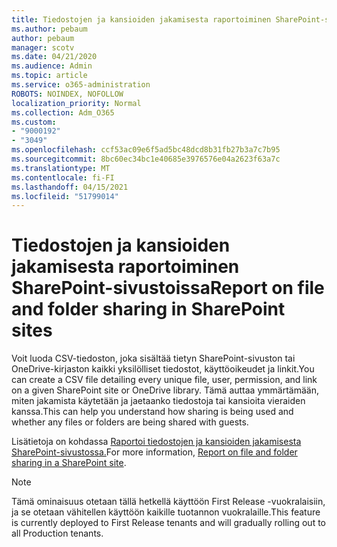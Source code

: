 ```yaml
---
title: Tiedostojen ja kansioiden jakamisesta raportoiminen SharePoint-sivustoissa
ms.author: pebaum
author: pebaum
manager: scotv
ms.date: 04/21/2020
ms.audience: Admin
ms.topic: article
ms.service: o365-administration
ROBOTS: NOINDEX, NOFOLLOW
localization_priority: Normal
ms.collection: Adm_O365
ms.custom:
- "9000192"
- "3049"
ms.openlocfilehash: ccf53ac09e6f5ad5bc48dcd8b31fb27b3a7c7b95
ms.sourcegitcommit: 8bc60ec34bc1e40685e3976576e04a2623f63a7c
ms.translationtype: MT
ms.contentlocale: fi-FI
ms.lasthandoff: 04/15/2021
ms.locfileid: "51799014"
---
```

# <a name="report-on-file-and-folder-sharing-in-sharepoint-sites"></a><span data-ttu-id="53aa3-102">Tiedostojen ja kansioiden jakamisesta raportoiminen SharePoint-sivustoissa</span><span class="sxs-lookup"><span data-stu-id="53aa3-102">Report on file and folder sharing in SharePoint sites</span></span>

<span data-ttu-id="53aa3-103">Voit luoda CSV-tiedoston, joka sisältää tietyn SharePoint-sivuston tai OneDrive-kirjaston kaikki yksilölliset tiedostot, käyttöoikeudet ja linkit.</span><span class="sxs-lookup"><span data-stu-id="53aa3-103">You can create a CSV file detailing every unique file, user, permission, and link on a given SharePoint site or OneDrive library.</span></span> <span data-ttu-id="53aa3-104">Tämä auttaa ymmärtämään, miten jakamista käytetään ja jaetaanko tiedostoja tai kansioita vieraiden kanssa.</span><span class="sxs-lookup"><span data-stu-id="53aa3-104">This can help you understand how sharing is being used and whether any files or folders are being shared with guests.</span></span>

<span data-ttu-id="53aa3-105">Lisätietoja on kohdassa [Raportoi tiedostojen ja kansioiden jakamisesta SharePoint-sivustossa.](https://docs.microsoft.com/sharepoint/sharing-reports)</span><span class="sxs-lookup"><span data-stu-id="53aa3-105">For more information, [Report on file and folder sharing in a SharePoint site](https://docs.microsoft.com/sharepoint/sharing-reports).</span></span>

> [!NOTE]
> <span data-ttu-id="53aa3-106">Tämä ominaisuus otetaan tällä hetkellä käyttöön First Release -vuokralaisiin, ja se otetaan vähitellen käyttöön kaikille tuotannon vuokralaille.</span><span class="sxs-lookup"><span data-stu-id="53aa3-106">This feature is currently deployed to First Release tenants and will gradually rolling out to all Production tenants.</span></span>